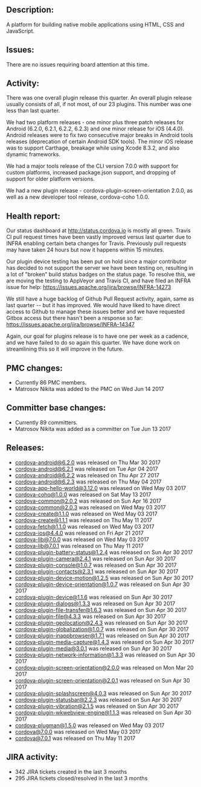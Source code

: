 ## Description: 

 A platform for building native mobile applications using HTML, CSS and JavaScript.
   
## Issues: 
 
 There are no issues requiring board attention at this time.
   
## Activity: 
 There was one overall plugin release this quarter. An overall plugin release usually consists of all, if not most, of our 23 plugins. This number was one less than last quarter.

We had two platform releases - one minor plus three patch releases for Android (6.2.0, 6.2.1, 6.2.2, 6.2.3) and one minor release for iOS (4.4.0). Android releases were to fix two consecutive major breaks in Android tools releases (deprecation of certain Android SDK tools). The minor iOS release was to support Carthage, breakage while using Xcode 8.3.2, and also dynamic frameworks.

We had a major tools release of the CLI version 7.0.0 with support for custom platforms, increased package.json support, and dropping of support for older platform versions.

We had a new plugin release - cordova-plugin-screen-orientation 2.0.0, as well as a new developer tool release, cordova-coho 1.0.0. 

## Health report: 

Our status dashboard at http://status.cordova.io is mostly all green. Travis CI pull request times have been vastly improved versus last quarter due to INFRA enabling certain beta changes for Travis. Previously pull requests may have taken 24 hours but now it happens within 15 minutes. 

Our plugin device testing has been put on hold since a major contributor has decided to not support the server we have been testing on, resulting in a lot of "broken" build status badges on the status page. To resolve this,  we are moving the testing to AppVeyor and Travis CI, and have filed an INFRA issue for help: https://issues.apache.org/jira/browse/INFRA-14273

We still have a huge backlog of Github Pull Request activity, again, same as last quarter -- but it has improved. We would have liked to have direct access to Github to manage these issues better and we have requested Gitbox access but there hasn't been a response so far: https://issues.apache.org/jira/browse/INFRA-14347 

Again, our goal for plugins release is to have one per week as a cadence, and we have failed to do so again this quarter. We have done work on streamlining this so it will improve in the future.

  
## PMC changes: 
   
 - Currently 86 PMC members. 
 - Matrosov Nikita was added to the PMC on Wed Jun 14 2017 
   
## Committer base changes: 
   
 - Currently 89 committers. 
 - Matrosov Nikita was added as a committer on Tue Jun 13 2017 
   
## Releases: 
   
 - cordova-android@6.2.0 was released on Thu Mar 30 2017 
 - cordova-android@6.2.1 was released on Tue Apr 04 2017 
 - cordova-android@6.2.2 was released on Thu Apr 27 2017 
 - cordova-android@6.2.3 was released on Thu May 04 2017 
 - cordova-app-hello-world@3.12.0 was released on Wed May 03 2017 
 - cordova-coho@1.0.0 was released on Sat May 13 2017 
 - cordova-common@2.0.2 was released on Sun Apr 16 2017 
 - cordova-common@2.0.3 was released on Wed May 03 2017 
 - cordova-create@1.1.0 was released on Wed May 03 2017 
 - cordova-create@1.1.1 was released on Thu May 11 2017 
 - cordova-fetch@1.1.0 was released on Wed May 03 2017 
 - cordova-ios@4.4.0 was released on Fri Apr 21 2017 
 - cordova-lib@7.0.0 was released on Wed May 03 2017 
 - cordova-lib@7.0.1 was released on Thu May 11 2017 
 - cordova-plugin-battery-status@1.2.4 was released on Sun Apr 30 2017 
 - cordova-plugin-camera@2.4.1 was released on Sun Apr 30 2017 
 - cordova-plugin-console@1.0.7 was released on Sun Apr 30 2017 
 - cordova-plugin-contacts@2.3.1 was released on Sun Apr 30 2017 
 - cordova-plugin-device-motion@1.2.5 was released on Sun Apr 30 2017 
 - cordova-plugin-device-orientation@1.0.7 was released on Sun Apr 30 2017 
 - cordova-plugin-device@1.1.6 was released on Sun Apr 30 2017 
 - cordova-plugin-dialogs@1.3.3 was released on Sun Apr 30 2017 
 - cordova-plugin-file-transfer@1.6.3 was released on Sun Apr 30 2017 
 - cordova-plugin-file@4.3.3 was released on Sun Apr 30 2017 
 - cordova-plugin-geolocation@2.4.3 was released on Sun Apr 30 2017 
 - cordova-plugin-globalization@1.0.7 was released on Sun Apr 30 2017 
 - cordova-plugin-inappbrowser@1.7.1 was released on Sun Apr 30 2017 
 - cordova-plugin-media-capture@1.4.3 was released on Sun Apr 30 2017 
 - cordova-plugin-media@3.0.1 was released on Sun Apr 30 2017 
 - cordova-plugin-network-information@1.3.3 was released on Sun Apr 30 2017 
 - cordova-plugin-screen-orientation@2.0.0 was released on Mon Mar 20 2017 
 - cordova-plugin-screen-orientation@2.0.1 was released on Sun Apr 30 2017 
 - cordova-plugin-splashscreen@4.0.3 was released on Sun Apr 30 2017 
 - cordova-plugin-statusbar@2.2.3 was released on Sun Apr 30 2017 
 - cordova-plugin-vibration@2.1.5 was released on Sun Apr 30 2017 
 - cordova-plugin-wkwebview-engine@1.1.3 was released on Sun Apr 30 2017 
 - cordova-plugman@1.5.0 was released on Wed May 03 2017 
 - cordova@7.0.0 was released on Wed May 03 2017 
 - cordova@7.0.1 was released on Thu May 11 2017 
   
## JIRA activity: 
   
 - 342 JIRA tickets created in the last 3 months 
 - 295 JIRA tickets closed/resolved in the last 3 months 
   
